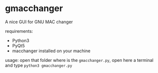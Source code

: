 # gmacchanger
A nice GUI for GNU MAC changer

requirements:
- Python3
- PyQt5
- macchanger installed on your machine

usage:
open that folder where is the `gmacchanger.py`, open here a terminal and type `python3 gmacchanger.py`

